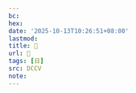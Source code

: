 ```yaml
---
bc:
hex:
date: '2025-10-13T10:26:51+08:00'
lastmod:
title: 􀎀
url: 􀎀
tags: [日]
src: DCCV
note:
---
```

